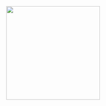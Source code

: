 <img height=250 src=https://user-images.githubusercontent.com/66647171/235550634-55bb9fdb-1f60-4db1-8ffc-8e7e13e3f4ec.gif/>
